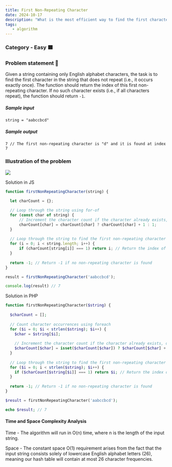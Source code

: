 ```yaml
---
title: First Non-Repeating Character
date: 2024-10-17
description: "What is the most efficient way to find the first character in a string that appears only once in both JavaScript and PHP?"
tags:
   - algorithm
---
```

### Category - Easy 🟩

### Problem statement 🤔

Given a string containing only English alphabet characters, the task is to find the first character in the string that does not repeat (i.e., it occurs exactly once). 
The function should return the index of this first non-repeating character. If no such character exists (i.e., if all characters repeat), the function should return `-1`.


##### Sample input
```
string = "aabccbcd"
```
##### Sample output
```
7 // The first non-repeating character is "d" and it is found at index 7
```


### Illustration of the problem
<img src="/blog/images/string/first-non-repeating-character.png">

Solution in JS

```javascript
function firstNonRepeatingCharacter(string) {
    
  let charCount = {};

  // Loop through the string using for-of 
  for (const char of string) {
      // Increment the character count if the character already exists, otherwise initialize it to 1
      charCount[char] = charCount[char] ? charCount[char] + 1 : 1;
  }
  
  // Loop through the string to find the first non-repeating character
  for (i = 0; i < string.length; i++) {
      if (charCount[string[i]] === 1) return i; // Return the index of the first non-repeating character
  }
  
  return -1; // Return -1 if no non-repeating character is found
}

result = firstNonRepeatingCharacter('aabccbcd');

console.log(result) // 7 
```

Solution in PHP

```php
function firstNonRepeatingCharacter($string) {
    
  $charCount = [];
  
  // Count character occurrences using foreach
  for ($i = 0; $i < strlen($string); $i++) {
    $char = $string[$i];
    
    // Increment the character count if the character already exists, otherwise initialize it to 1
    $charCount[$char] = isset($charCount[$char]) ? $charCount[$char] + 1 : 1;
  }
    
  // Loop through the string to find the first non-repeating character
  for ($i = 0; i < strlen($string); $i++) {
    if ($charCount[$string[$i]] === 1) return $i; // Return the index of the first non-repeating character
  }
  
  return -1; // Return -1 if no non-repeating character is found
}

$result = firstNonRepeatingCharacter('aabccbcd');

echo $result; // 7 
```

#### Time and Space Complexity Analysis
Time - The algorithm will run in O(n) time, where n is the length of the input string.

Space - The constant space O(1) requirement arises from the fact that the input string consists solely of lowercase English alphabet letters (26), 
meaning our hash table will contain at most 26 character frequencies.

